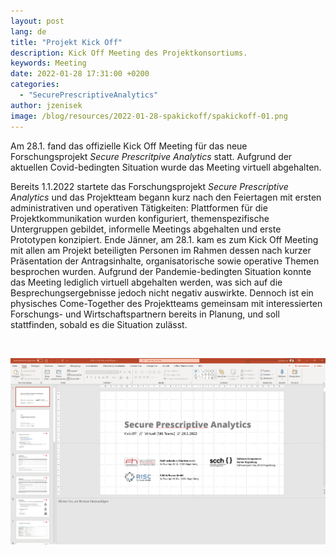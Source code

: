 ```yaml
---
layout: post
lang: de
title: "Projekt Kick Off"
description: Kick Off Meeting des Projektkonsortiums.
keywords: Meeting
date: 2022-01-28 17:31:00 +0200
categories:
  - "SecurePrescriptiveAnalytics"
author: jzenisek
image: /blog/resources/2022-01-28-spakickoff/spakickoff-01.png
---
```


Am 28.1. fand das offizielle Kick Off Meeting für das neue Forschungsprojekt *Secure Prescritpive Analytics* statt. Aufgrund der aktuellen Covid-bedingten Situation wurde das Meeting virtuell abgehalten.

<!--more-->
Bereits 1.1.2022 startete das Forschungsprojekt *Secure Prescriptive Analytics*  und das Projektteam begann kurz nach den Feiertagen mit ersten administrativen und operativen Tätigkeiten: Plattformen für die Projektkommunikation wurden konfiguriert, themenspezifische Untergruppen gebildet, informelle Meetings abgehalten und erste Prototypen konzipiert. Ende Jänner, am 28.1. kam es zum Kick Off Meeting mit allen am Projekt beteiligten Personen im Rahmen dessen nach kurzer Präsentation der Antragsinhalte, organisatorische sowie operative Themen besprochen wurden. Aufgrund der Pandemie-bedingten Situation konnte das Meeting lediglich virtuell abgehalten werden, was sich auf die Besprechungsergebnisse jedoch nicht negativ auswirkte. Dennoch ist ein physisches Come-Together des Projektteams gemeinsam mit interessierten Forschungs- und Wirtschaftspartnern bereits in Planung, und soll stattfinden, sobald es die Situation zulässt.

<br/>

![Presentation](/blog/resources/2022-01-28-spakickoff/spakickoff-01.png)

